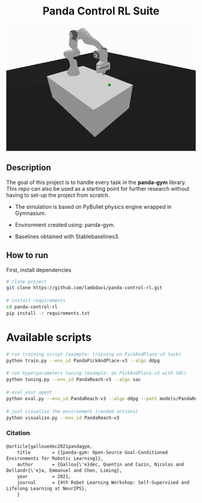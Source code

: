 <div align="center">    
 
# Panda Control RL Suite   
![](https://github.com/lambdavi/panda-control-rl/blob/main/media/reach.gif?raw=true)
</div>

## Description   
The goal of this project is to handle every task in the **panda-gym** library. This repo can also be used as a starting point for further research without having to set-up the project from scratch.

- The simulation is based on PyBullet physics engine wrapped in Gymnasium.

- Environment created using: panda-gym.
- Baselines obtained with Stablebaselines3.

## How to run   
First, install dependencies   
```bash
# clone project   
git clone https://github.com/lambdavi/panda-control-rl.git

# install requirements   
cd panda-control-rl 
pip install -r requirements.txt
 ```   

# Available scripts
 ```bash
# run training script (example: training on PickAndPlace-v3 task)   
python train.py --env_id PandaPickAndPlace-v3 --algo ddpg

# run hyperparameters tuning (example: on PickAndPlace-v3 with SAC) 
python tuning.py --env_id PandaReach-v3 --algo sac

# eval your agent
python eval.py --env_id PandaReach-v3 --algo ddpg --path models/PandaReach_DDPG_50000_steps.zip

# just visualize the environment (random actions)
python visualize.py --env_id PandaReach-v3
```

### Citation   
```
@article{gallouedec2021pandagym,
    title        = {{panda-gym: Open-Source Goal-Conditioned Environments for Robotic Learning}},
    author       = {Gallou{\'e}dec, Quentin and Cazin, Nicolas and Dellandr{\'e}a, Emmanuel and Chen, Liming},
    year         = 2021,
    journal      = {4th Robot Learning Workshop: Self-Supervised and Lifelong Learning at NeurIPS},
    }
```   